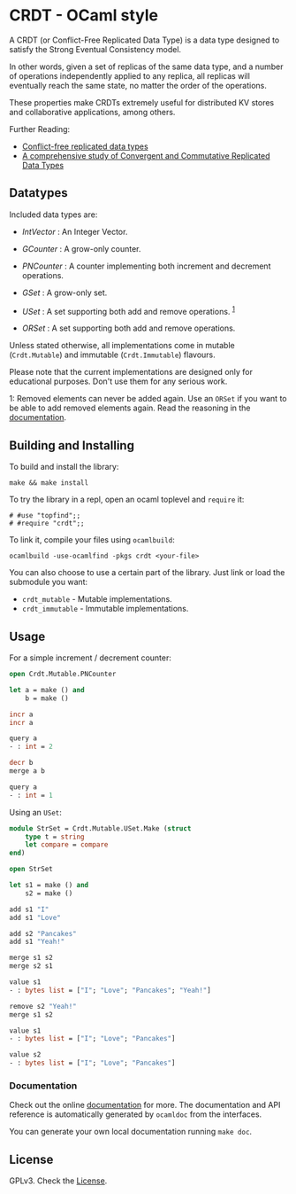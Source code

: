 # CRDT - OCaml style

A CRDT (or Conflict-Free Replicated Data Type) is a data type designed to
satisfy the Strong Eventual Consistency model.

In other words, given a set of replicas of the same data type, and a number of
operations independently applied to any replica, all replicas will eventually
reach the same state, no matter the order of the operations.

These properties make CRDTs extremely useful for distributed KV stores and
collaborative applications, among others.

Further Reading:

- [Conflict-free replicated data types](http://dl.acm.org/citation.cfm?id=2050642)
- [A comprehensive study of Convergent and Commutative Replicated Data Types](https://hal.inria.fr/inria-00555588)

## Datatypes

Included data types are:

- _IntVector_ : An Integer Vector.

- _GCounter_ : A grow-only counter.

- _PNCounter_ : A counter implementing both increment and decrement operations.

- _GSet_ : A grow-only set.

- _USet_ : A set supporting both add and remove operations. <sup>[1](#usetnote)</sup>

- _ORSet_ : A set supporting both add and remove operations.

Unless stated otherwise, all implementations come in mutable (`Crdt.Mutable`)
and immutable (`Crdt.Immutable`) flavours.

Please note that the current implementations are designed only for educational
purposes. Don't use them for any serious work.

<a name="usetnote">1</a>: Removed elements can never be added again.
Use an `ORSet` if you want to be able to add removed elements again. Read the
reasoning in the [documentation](http://ergl.github.io/crdt-ml/M_USet.html).

## Building and Installing

To build and install the library:

```
make && make install
```

To try the library in a repl, open an ocaml toplevel and `require` it:

```
# #use "topfind";;
# #require "crdt";;
```

To link it, compile your files using `ocamlbuild`:

```
ocamlbuild -use-ocamlfind -pkgs crdt <your-file>
```

You can also choose to use a certain part of the library. Just link or load the
submodule you want:

- `crdt_mutable` - Mutable implementations.
- `crdt_immutable` - Immutable implementations.

## Usage

For a simple increment / decrement counter:

```ocaml
open Crdt.Mutable.PNCounter

let a = make () and
    b = make ()

incr a
incr a

query a
- : int = 2

decr b
merge a b

query a
- : int = 1
```

Using an `USet`:

```ocaml
module StrSet = Crdt.Mutable.USet.Make (struct
    type t = string
    let compare = compare
end)

open StrSet

let s1 = make () and
    s2 = make ()

add s1 "I"
add s1 "Love"

add s2 "Pancakes"
add s1 "Yeah!"

merge s1 s2
merge s2 s1

value s1
- : bytes list = ["I"; "Love"; "Pancakes"; "Yeah!"]

remove s2 "Yeah!"
merge s1 s2

value s1
- : bytes list = ["I"; "Love"; "Pancakes"]

value s2
- : bytes list = ["I"; "Love"; "Pancakes"]
```

### Documentation

Check out the online [documentation](http://ergl.github.io/crdt-ml) for more.
The documentation and API reference is automatically generated by `ocamldoc`
from the interfaces.

You can generate your own local documentation running `make doc`.

## License

GPLv3. Check the [License](./LICENSE).
